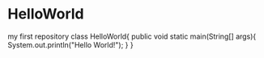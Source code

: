 # HelloWorld
my first repository
class HelloWorld{
  public void static main(String[] args){
    System.out.println("Hello World!");
  }
}
